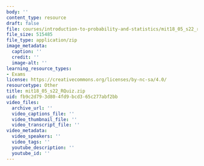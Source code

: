 ```yaml
---
body: ''
content_type: resource
draft: false
file: courses/introduction-to-probability-and-statistics/mit18_05_s22_rquiz.zip
file_size: 515485
file_type: application/zip
image_metadata:
  caption: ''
  credit: ''
  image-alt: ''
learning_resource_types:
- Exams
license: https://creativecommons.org/licenses/by-nc-sa/4.0/
resourcetype: Other
title: mit18_05_s22_RQuiz.zip
uid: fb9c2d79-3d80-4fd9-bcd3-65c277abf2bb
video_files:
  archive_url: ''
  video_captions_file: ''
  video_thumbnail_file: ''
  video_transcript_file: ''
video_metadata:
  video_speakers: ''
  video_tags: ''
  youtube_description: ''
  youtube_id: ''
---
```

